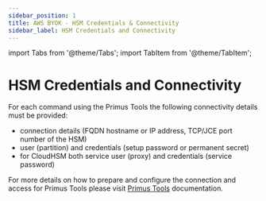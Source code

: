 ```yaml
---
sidebar_position: 1
title: AWS BYOK - HSM Credentials & Connectivity
sidebar_label: HSM Credentials and Connectivity
---
```


import Tabs from '@theme/Tabs';
import TabItem from '@theme/TabItem';


# HSM Credentials and Connectivity
For each command using the Primus Tools the following connectivity details must be provided:
- connection details (FQDN hostname or IP address, TCP/JCE port number of the HSM)
- user (partition) and credentials (setup password or permanent secret)
- for CloudHSM both service user (proxy) and credentials (service password)

For more details on how to prepare and configure the connection and access for Primus Tools please visit [Primus Tools](/primus-tools/overview) documentation.
